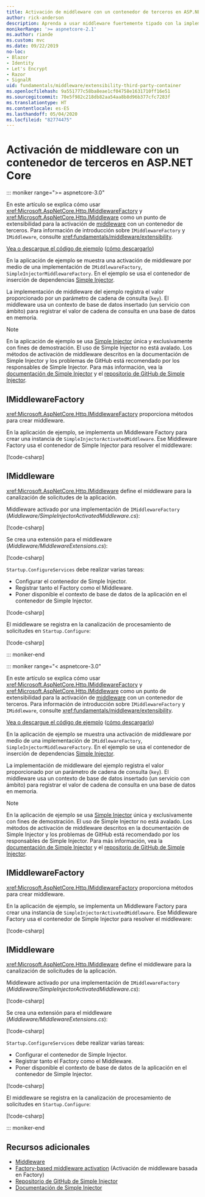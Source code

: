 ```yaml
---
title: Activación de middleware con un contenedor de terceros en ASP.NET Core
author: rick-anderson
description: Aprenda a usar middleware fuertemente tipado con la implementación de una activación basada en Factory y un contenedor de terceros en ASP.NET Core.
monikerRange: '>= aspnetcore-2.1'
ms.author: riande
ms.custom: mvc
ms.date: 09/22/2019
no-loc:
- Blazor
- Identity
- Let's Encrypt
- Razor
- SignalR
uid: fundamentals/middleware/extensibility-third-party-container
ms.openlocfilehash: 9a551777c58ba8eae1cf04758e1631710ff16e51
ms.sourcegitcommit: 70e5f982c218db82aa54aa8b8d96b377cfc7283f
ms.translationtype: HT
ms.contentlocale: es-ES
ms.lasthandoff: 05/04/2020
ms.locfileid: "82774475"
---
```

# <a name="middleware-activation-with-a-third-party-container-in-aspnet-core"></a>Activación de middleware con un contenedor de terceros en ASP.NET Core

::: moniker range=">= aspnetcore-3.0"

En este artículo se explica cómo usar <xref:Microsoft.AspNetCore.Http.IMiddlewareFactory> y <xref:Microsoft.AspNetCore.Http.IMiddleware> como un punto de extensibilidad para la activación de [middleware](xref:fundamentals/middleware/index) con un contenedor de terceros. Para información de introducción sobre `IMiddlewareFactory` y `IMiddleware`, consulte <xref:fundamentals/middleware/extensibility>.

[Vea o descargue el código de ejemplo](https://github.com/dotnet/AspNetCore.Docs/tree/master/aspnetcore/fundamentals/middleware/extensibility-third-party-container/samples/) ([cómo descargarlo](xref:index#how-to-download-a-sample))

En la aplicación de ejemplo se muestra una activación de middleware por medio de una implementación de `IMiddlewareFactory`, `SimpleInjectorMiddlewareFactory`. En el ejemplo se usa el contenedor de inserción de dependencias [Simple Injector](https://simpleinjector.org).

La implementación de middleware del ejemplo registra el valor proporcionado por un parámetro de cadena de consulta (`key`). El middleware usa un contexto de base de datos insertado (un servicio con ámbito) para registrar el valor de cadena de consulta en una base de datos en memoria.

> [!NOTE]
> En la aplicación de ejemplo se usa [Simple Injector](https://github.com/simpleinjector/SimpleInjector) única y exclusivamente con fines de demostración. El uso de Simple Injector no está avalado. Los métodos de activación de middleware descritos en la documentación de Simple Injector y los problemas de GitHub está recomendado por los responsables de Simple Injector. Para más información, vea la [documentación de Simple Injector](https://simpleinjector.readthedocs.io/en/latest/index.html) y el [repositorio de GitHub de Simple Injector](https://github.com/simpleinjector/SimpleInjector).

## <a name="imiddlewarefactory"></a>IMiddlewareFactory

<xref:Microsoft.AspNetCore.Http.IMiddlewareFactory> proporciona métodos para crear middleware.

En la aplicación de ejemplo, se implementa un Middleware Factory para crear una instancia de `SimpleInjectorActivatedMiddleware`. Ese Middleware Factory usa el contenedor de Simple Injector para resolver el middleware:

[!code-csharp[](extensibility-third-party-container/samples/3.x/SampleApp/Middleware/SimpleInjectorMiddlewareFactory.cs?name=snippet1&highlight=5-8,12)]

## <a name="imiddleware"></a>IMiddleware

<xref:Microsoft.AspNetCore.Http.IMiddleware> define el middleware para la canalización de solicitudes de la aplicación.

Middleware activado por una implementación de `IMiddlewareFactory` (*Middleware/SimpleInjectorActivatedMiddleware.cs*):

[!code-csharp[](extensibility-third-party-container/samples/3.x/SampleApp/Middleware/SimpleInjectorActivatedMiddleware.cs?name=snippet1)]

Se crea una extensión para el middleware (*Middleware/MiddlewareExtensions.cs*):

[!code-csharp[](extensibility-third-party-container/samples/3.x/SampleApp/Middleware/MiddlewareExtensions.cs?name=snippet1)]

`Startup.ConfigureServices` debe realizar varias tareas:

* Configurar el contenedor de Simple Injector.
* Registrar tanto el Factory como el Middleware.
* Poner disponible el contexto de base de datos de la aplicación en el contenedor de Simple Injector.

[!code-csharp[](extensibility-third-party-container/samples/3.x/SampleApp/Startup.cs?name=snippet1)]

El middleware se registra en la canalización de procesamiento de solicitudes en `Startup.Configure`:

[!code-csharp[](extensibility-third-party-container/samples/3.x/SampleApp/Startup.cs?name=snippet2&highlight=12)]

::: moniker-end

::: moniker range="< aspnetcore-3.0"

En este artículo se explica cómo usar <xref:Microsoft.AspNetCore.Http.IMiddlewareFactory> y <xref:Microsoft.AspNetCore.Http.IMiddleware> como un punto de extensibilidad para la activación de [middleware](xref:fundamentals/middleware/index) con un contenedor de terceros. Para información de introducción sobre `IMiddlewareFactory` y `IMiddleware`, consulte <xref:fundamentals/middleware/extensibility>.

[Vea o descargue el código de ejemplo](https://github.com/dotnet/AspNetCore.Docs/tree/master/aspnetcore/fundamentals/middleware/extensibility-third-party-container/samples/) ([cómo descargarlo](xref:index#how-to-download-a-sample))

En la aplicación de ejemplo se muestra una activación de middleware por medio de una implementación de `IMiddlewareFactory`, `SimpleInjectorMiddlewareFactory`. En el ejemplo se usa el contenedor de inserción de dependencias [Simple Injector](https://simpleinjector.org).

La implementación de middleware del ejemplo registra el valor proporcionado por un parámetro de cadena de consulta (`key`). El middleware usa un contexto de base de datos insertado (un servicio con ámbito) para registrar el valor de cadena de consulta en una base de datos en memoria.

> [!NOTE]
> En la aplicación de ejemplo se usa [Simple Injector](https://github.com/simpleinjector/SimpleInjector) única y exclusivamente con fines de demostración. El uso de Simple Injector no está avalado. Los métodos de activación de middleware descritos en la documentación de Simple Injector y los problemas de GitHub está recomendado por los responsables de Simple Injector. Para más información, vea la [documentación de Simple Injector](https://simpleinjector.readthedocs.io/en/latest/index.html) y el [repositorio de GitHub de Simple Injector](https://github.com/simpleinjector/SimpleInjector).

## <a name="imiddlewarefactory"></a>IMiddlewareFactory

<xref:Microsoft.AspNetCore.Http.IMiddlewareFactory> proporciona métodos para crear middleware.

En la aplicación de ejemplo, se implementa un Middleware Factory para crear una instancia de `SimpleInjectorActivatedMiddleware`. Ese Middleware Factory usa el contenedor de Simple Injector para resolver el middleware:

[!code-csharp[](extensibility-third-party-container/samples/2.x/SampleApp/Middleware/SimpleInjectorMiddlewareFactory.cs?name=snippet1&highlight=5-8,12)]

## <a name="imiddleware"></a>IMiddleware

<xref:Microsoft.AspNetCore.Http.IMiddleware> define el middleware para la canalización de solicitudes de la aplicación.

Middleware activado por una implementación de `IMiddlewareFactory` (*Middleware/SimpleInjectorActivatedMiddleware.cs*):

[!code-csharp[](extensibility-third-party-container/samples/2.x/SampleApp/Middleware/SimpleInjectorActivatedMiddleware.cs?name=snippet1)]

Se crea una extensión para el middleware (*Middleware/MiddlewareExtensions.cs*):

[!code-csharp[](extensibility-third-party-container/samples/2.x/SampleApp/Middleware/MiddlewareExtensions.cs?name=snippet1)]

`Startup.ConfigureServices` debe realizar varias tareas:

* Configurar el contenedor de Simple Injector.
* Registrar tanto el Factory como el Middleware.
* Poner disponible el contexto de base de datos de la aplicación en el contenedor de Simple Injector.

[!code-csharp[](extensibility-third-party-container/samples/2.x/SampleApp/Startup.cs?name=snippet1)]

El middleware se registra en la canalización de procesamiento de solicitudes en `Startup.Configure`:

[!code-csharp[](extensibility-third-party-container/samples/2.x/SampleApp/Startup.cs?name=snippet2&highlight=12)]

::: moniker-end

## <a name="additional-resources"></a>Recursos adicionales

* [Middleware](xref:fundamentals/middleware/index)
* [Factory-based middleware activation](xref:fundamentals/middleware/extensibility) (Activación de middleware basada en Factory)
* [Repositorio de GitHub de Simple Injector](https://github.com/simpleinjector/SimpleInjector)
* [Documentación de Simple Injector](https://simpleinjector.readthedocs.io/en/latest/index.html)
